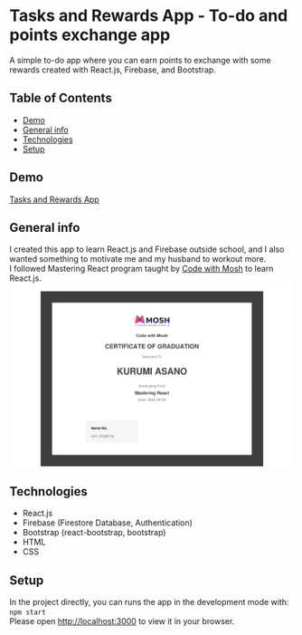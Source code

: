 # Tasks and Rewards App - To-do and points exchange app

A simple to-do app where you can earn points to exchange with some rewards created with React.js, Firebase, and Bootstrap.

## Table of Contents

- [Demo](#demo)
- [General info](#general-info)
- [Technologies](#technologies)
- [Setup](#setup)

## Demo

[Tasks and Rewards App](https://tasks-and-rewards.web.app/)

## General info

I created this app to learn React.js and Firebase outside school, and I also wanted something to motivate me and my husband to workout more.  
I followed Mastering React program taught by [Code with Mosh](https://codewithmosh.com/) to learn React.js.
![Code with Mosh Certificate](./img/certificate-of-completion-for-mastering-react.png)

## Technologies

- React.js
- Firebase (Firestore Database, Authentication)
- Bootstrap (react-bootstrap, bootstrap)
- HTML
- CSS

## Setup

In the project directly, you can runs the app in the development mode with: `npm start`  
Please open [http://localhost:3000](http://localhost:3000) to view it in your browser.
